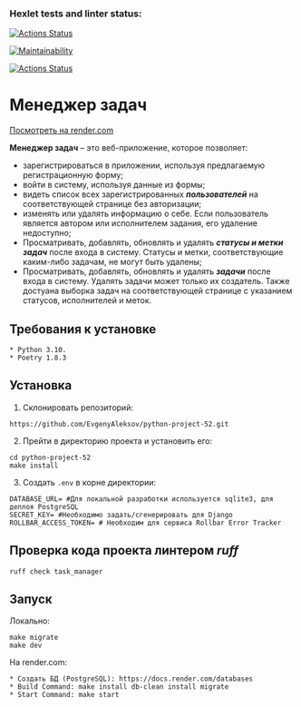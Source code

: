 ### Hexlet tests and linter status:
[![Actions Status](https://github.com/EvgenyAleksov/python-project-52/actions/workflows/hexlet-check.yml/badge.svg)](https://github.com/EvgenyAleksov/python-project-52/actions)


[![Maintainability](https://api.codeclimate.com/v1/badges/ab7579a9d07d30b0a988/maintainability)](https://codeclimate.com/github/EvgenyAleksov/python-project-52/maintainability)

[![Actions Status](https://github.com/EvgenyAleksov/python-project-52/actions/workflows/pyci.yml/badge.svg)](https://github.com/EvgenyAleksov/python-project-52/actions)


# Менеджер задач

[Посмотреть на render.com](https://python-project-52-1bcv.onrender.com/)

**Менеджер задач** – это веб-приложение, которое позволяет:

 - зарегистрироваться в приложении, используя предлагаемую регистрационную форму;
 - войти в систему, используя данные из формы;
 - видеть список всех зарегистрированных **_пользователей_** на соответствующей странице без авторизации;
 - изменять или удалять информацию о себе.
   Если пользователь является автором или исполнителем задания, его удаление недоступно;
 - Просматривать, добавлять, обновлять и удалять **_статусы и метки задач_** после входа в систему.
   Статусы и метки, соответствующие каким-либо задачам, не могут быть удалены;
 - Просматривать, добавлять, обновлять и удалять **_задачи_** после входа в систему.
    Удалять задачи может только их создатель.
    Также достуана выборка задач на соответствующей странице с указанием статусов, исполнителей и меток.


## Требования к установке
```
* Python 3.10.
* Poetry 1.8.3
```


## Установка

1. Склонировать репозиторий:
```
https://github.com/EvgenyAleksov/python-project-52.git
```

2. Прейти в директорию проекта и установить его:
```
cd python-project-52
make install
```

3. Создать `.env` в корне директории:
```
DATABASE_URL= #Для локальной разработки используется sqlite3, для деплоя PostgreSQL  
SECRET_KEY= #Необходимо задать/сгенерировать для Django  
ROLLBAR_ACCESS_TOKEN= # Необходим для сервиса Rollbar Error Tracker
```


## Проверка кода проекта линтером _ruff_
```
ruff check task_manager
```


## Запуск
Локально:
```
make migrate
make dev
```

На render.com:
```
* Создать БД (PostgreSQL): https://docs.render.com/databases
* Build Command: make install db-clean install migrate
* Start Command: make start
```
